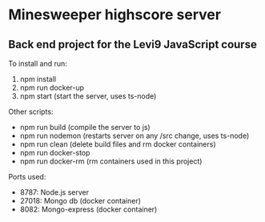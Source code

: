 # Minesweeper highscore server

## Back end project for the Levi9 JavaScript course

To install and run:

1. npm install
2. npm run docker-up
3. npm start (start the server, uses ts-node)

Other scripts:

- npm run build (compile the server to js)
- npm run nodemon (restarts server on any /src change, uses ts-node)
- npm run clean (delete build files and rm docker containers)
- npm run docker-stop
- npm run docker-rm (rm containers used in this project)

Ports used:

- 8787:  Node.js server
- 27018: Mongo db (docker container)
- 8082:  Mongo-express (docker container)
